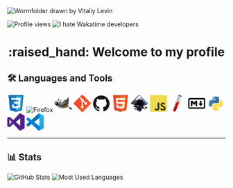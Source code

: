<img align="center"
  src="https://vitaliklevin.github.io/files/icons/favicon.svg"
  width="100" height="100" alt="Wormfolder drawn by Vitaliy Levin">

<div id="metrics">
  <img src="https://komarev.com/ghpvc/?username=VitalikLevin&style=flat-square&color=green" 
    alt="Profile views">
  <img src="https://img.shields.io/badge/wakatime-%F0%9F%91%8E_not_recommended-blue?style=flat-square"
    alt="I hate Wakatime developers">
</div>

<h1 align="center">:raised_hand: Welcome to my profile</h1>

## :hammer_and_wrench: Languages and Tools

<div id="langstools">
  <img width="40" height="40"
    alt="CSS"
    src="https://github.com/devicons/devicon/blob/master/icons/css3/css3-original.svg">
  <img width="40" height="40"
    alt="Firefox" title="Cool Mozilla Firefox logo"
    src="https://cdn.jsdelivr.net/gh/devicons/devicon/icons/firefox/firefox-original.svg">
  <img width="40" height="40"
    alt="GIMP"
    src="https://github.com/devicons/devicon/blob/master/icons/gimp/gimp-original.svg">
  <img width="40" height="40"
    alt="Git"
    src="https://github.com/devicons/devicon/blob/master/icons/git/git-original.svg">
  <img width="40" height="40"
    alt="GitHub"
    src="https://github.com/devicons/devicon/blob/master/icons/github/github-original.svg">
  <img width="40" height="40"
    alt="HTML"
    src="https://github.com/devicons/devicon/blob/master/icons/html5/html5-original.svg">
  <img width="40" height="40"
    alt="Inkscape"
    src="https://github.com/devicons/devicon/blob/master/icons/inkscape/inkscape-original.svg">
  <img width="40" height="40"
    alt="Javascript"
    src="https://github.com/devicons/devicon/blob/master/icons/javascript/javascript-original.svg">
  <img width="40" height="40"
    alt="Jekyll"
    src="https://github.com/devicons/devicon/blob/master/icons/jekyll/jekyll-original.svg">
  <img width="40" height="40"
    alt="Markdown"
    src="https://github.com/devicons/devicon/blob/master/icons/markdown/markdown-original.svg">
  <img width="40" height="40"
    alt="Python 3"
    src="https://github.com/devicons/devicon/blob/master/icons/python/python-original.svg">
  <img width="40" height="40"
    alt="Visual Studio"
    src="https://github.com/devicons/devicon/blob/master/icons/visualstudio/visualstudio-plain.svg">
  <img width="40" height="40"
    alt="Visual Studio Code"
    src="https://github.com/devicons/devicon/blob/master/icons/vscode/vscode-original.svg">
</div>

---

## :bar_chart: Stats

<picture>
  <source media="(prefers-color-scheme: dark)"
    srcset="https://github-readme-stats.vercel.app/api?username=VitalikLevin&count_private=true&show_icons=true&theme=great-gatsby">
  <source media="(prefers-color-scheme: light)"
    srcset="https://github-readme-stats.vercel.app/api?username=VitalikLevin&count_private=true&show_icons=true&theme=graywhite">
  <img src="https://github-readme-stats.vercel.app/api?username=VitalikLevin&count_private=true&show_icons=true&theme=graywhite"
    alt="GitHub Stats" title="GitHub Stats">
</picture>
<picture>
  <source media="(prefers-color-scheme: dark)"
    srcset="https://github-readme-stats.vercel.app/api/top-langs/?username=VitalikLevin&layout=compact&theme=great-gatsby&langs_count=9">
  <source media="(prefers-color-scheme: light)"
    srcset="https://github-readme-stats.vercel.app/api/top-langs/?username=VitalikLevin&layout=compact&langs_count=9&theme=graywhite">
  <img alt="Most Used Languages" title="Most Used Languages"
    src="https://github-readme-stats.vercel.app/api/top-langs/?username=VitalikLevin&layout=compact&langs_count=9&theme=graywhite">
</picture>